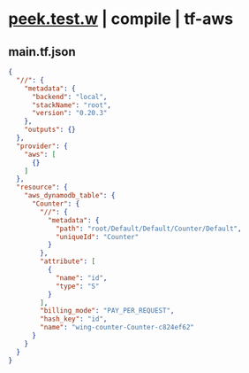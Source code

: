 # [peek.test.w](../../../../../../tests/sdk_tests/counter/peek.test.w) | compile | tf-aws

## main.tf.json
```json
{
  "//": {
    "metadata": {
      "backend": "local",
      "stackName": "root",
      "version": "0.20.3"
    },
    "outputs": {}
  },
  "provider": {
    "aws": [
      {}
    ]
  },
  "resource": {
    "aws_dynamodb_table": {
      "Counter": {
        "//": {
          "metadata": {
            "path": "root/Default/Default/Counter/Default",
            "uniqueId": "Counter"
          }
        },
        "attribute": [
          {
            "name": "id",
            "type": "S"
          }
        ],
        "billing_mode": "PAY_PER_REQUEST",
        "hash_key": "id",
        "name": "wing-counter-Counter-c824ef62"
      }
    }
  }
}
```


